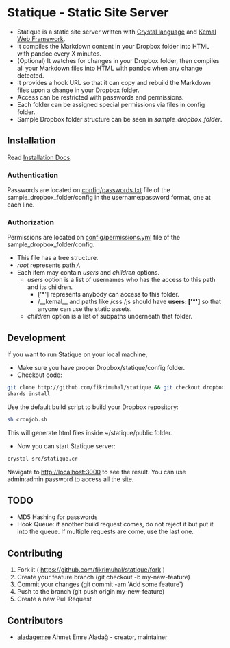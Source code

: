 # Statique - Static Site Server

* Statique is a static site server written with [Crystal language](http://crystal-lang.org/) and [Kemal Web Framework](http://www.kemalcr.com/).
* It compiles the Markdown content in your Dropbox folder into HTML with pandoc every X minutes.
* (Optional) It watches for changes in your Dropbox folder, then compiles all your Markdown files into HTML with pandoc when any change detected.
* It provides a hook URL so that it can copy and rebuild the Markdown files upon a change in your Dropbox folder.
* Access can be restricted with passwords and permissions.
* Each folder can be assigned special permissions via files in config folder.
* Sample Dropbox folder structure can be seen in *sample_dropbox_folder*.

## Installation

Read [Installation Docs](docs/Installation.md).

### Authentication

Passwords are located on [config/passwords.txt](https://github.com/fikrimuhal/statique/blob/dropbox/sample_dropbox_folder/statique/config/passwords.txt) file of the sample_dropbox_folder/config in the username:password format, one at each line.

### Authorization

Permissions are located on [config/permissions.yml](https://github.com/fikrimuhal/statique/blob/dropbox/sample_dropbox_folder/statique/config/permissions.yml) file of the sample_dropbox_folder/config.

* This file has a tree structure.
* *root* represents path */*.
* Each item may contain *users* and *children* options.
  * *users* option is a list of usernames who has the access to this path and its children.
    * ['\*'] represents anybody can access to this folder.
    * /\_\_kemal\_\_ and paths like /css /js should have **users: ['\*']** so that anyone can use the static assets.
  * *children* option is a list of subpaths underneath that folder.

## Development

If you want to run Statique on your local machine,

* Make sure you have proper Dropbox/statique/config folder.
* Checkout code:

```bash
git clone http://github.com/fikrimuhal/statique && git checkout dropbox && cd statique
shards install
```

Use the default build script to build your Dropbox repository:

```bash
sh cronjob.sh
```

This will generate html files inside ~/statique/public folder. 

* Now you can start Statique server:

```bash
crystal src/statique.cr
```

Navigate to [http://localhost:3000](http://localhost:3000) to see the result. You can use admin:admin password to access all the site.


## TODO

* MD5 Hashing for passwords
* Hook Queue: if another build request comes, do not reject it but put it into the queue. If multiple requests are come, use the last one.

## Contributing

1. Fork it ( https://github.com/fikrimuhal/statique/fork )
2. Create your feature branch (git checkout -b my-new-feature)
3. Commit your changes (git commit -am 'Add some feature')
4. Push to the branch (git push origin my-new-feature)
5. Create a new Pull Request

## Contributors

- [aladagemre](https://github.com/aladagemre) Ahmet Emre Aladağ - creator, maintainer
